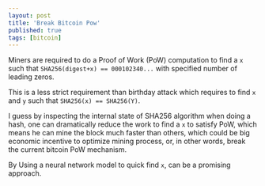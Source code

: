 ```yaml
---
layout: post
title: 'Break Bitcoin Pow'
published: true
tags: [bitcoin]
---
```


Miners are required to do a Proof of Work (PoW) computation to find a `x` such that
`SHA256(digest+x) == 000102340...` with specified number of leading zeros.

This is a less strict requirement than birthday attack which requires to find `x` and `y` such that
`SHA256(x) == SHA256(Y)`.

I guess by inspecting the internal state of SHA256 algorithm when doing a hash, one can dramatically reduce the work to find a `x` to satisfy PoW, which means he can mine the block much faster than others, which could be big economic incentive to optimize mining process, or, in other words, break the current bitcoin PoW mechanism.

By Using a neural network model to quick find `x`, can be a promising approach.
